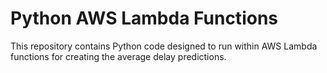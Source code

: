 # Python AWS Lambda Functions

This repository contains Python code designed to run within AWS Lambda functions for creating the average delay predictions.
